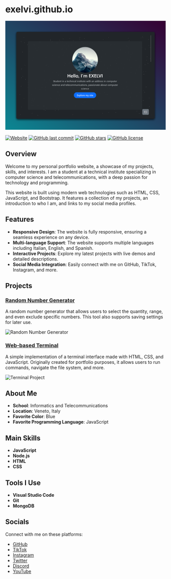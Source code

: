 # exelvi.github.io

![Screenshot](./img/brave_T38O0jaFkP.png)

[![Website](https://img.shields.io/website-up-down-green-red/https/exelvi.github.io.svg)](https://exelvi.github.io)
[![GitHub last commit](https://img.shields.io/github/last-commit/EXELVI/exelvi.github.io)](https://github.com/EXELVI/exelvi.github.io/commits/main)
[![GitHub stars](https://img.shields.io/github/stars/EXELVI/exelvi.github.io?style=social)](https://github.com/EXELVI/exelvi.github.io/stargazers)
[![GitHub license](https://img.shields.io/github/license/EXELVI/exelvi.github.io)](https://github.com/EXELVI/exelvi.github.io/blob/main/LICENSE)

## Overview

Welcome to my personal portfolio website, a showcase of my projects, skills, and interests. I am a student at a technical institute specializing in computer science and telecommunications, with a deep passion for technology and programming.

This website is built using modern web technologies such as HTML, CSS, JavaScript, and Bootstrap. It features a collection of my projects, an introduction to who I am, and links to my social media profiles.

## Features

- **Responsive Design**: The website is fully responsive, ensuring a seamless experience on any device.
- **Multi-language Support**: The website supports multiple languages including Italian, English, and Spanish.
- **Interactive Projects**: Explore my latest projects with live demos and detailed descriptions.
- **Social Media Integration**: Easily connect with me on GitHub, TikTok, Instagram, and more.

## Projects

### [Random Number Generator](https://exelvi.github.io/generatore/)
A random number generator that allows users to select the quantity, range, and even exclude specific numbers. This tool also supports saving settings for later use.

![Random Number Generator](https://exelvi.github.io/img/Screenshot_25-3-2024_12449_exelvi.github.io.jpeg)

### [Web-based Terminal](https://exelvi.github.io/terminal)
A simple implementation of a terminal interface made with HTML, CSS, and JavaScript. Originally created for portfolio purposes, it allows users to run commands, navigate the file system, and more.

![Terminal Project](https://exelvi.github.io/img/screen.png)

## About Me

- **School**: Informatics and Telecommunications
- **Location**: Veneto, Italy
- **Favorite Color**: Blue
- **Favorite Programming Language**: JavaScript

## Main Skills

- **JavaScript**
- **Node.js**
- **HTML**
- **CSS**

## Tools I Use

- **Visual Studio Code**
- **Git**
- **MongoDB**

## Socials

Connect with me on these platforms:

- [GitHub](https://github.com/EXELVI)
- [TikTok](https://www.tiktok.com/@exelvi)
- [Instagram](https://www.instagram.com/exelviofficial/)
- [Twitter](https://twitter.com/exelvi1)
- [Discord](https://discord.gg/inside-community-cerchiamo-staff-759013736509079593)
- [YouTube](https://www.youtube.com/channel/UCsHJDts_im9NaU2z3rUp8VA)


